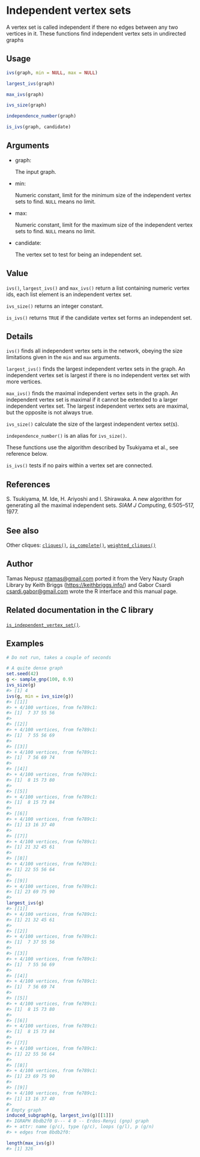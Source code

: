 # Independent vertex sets

A vertex set is called independent if there no edges between any two
vertices in it. These functions find independent vertex sets in
undirected graphs

## Usage

``` r
ivs(graph, min = NULL, max = NULL)

largest_ivs(graph)

max_ivs(graph)

ivs_size(graph)

independence_number(graph)

is_ivs(graph, candidate)
```

## Arguments

- graph:

  The input graph.

- min:

  Numeric constant, limit for the minimum size of the independent vertex
  sets to find. `NULL` means no limit.

- max:

  Numeric constant, limit for the maximum size of the independent vertex
  sets to find. `NULL` means no limit.

- candidate:

  The vertex set to test for being an independent set.

## Value

`ivs()`, `largest_ivs()` and `max_ivs()` return a list containing
numeric vertex ids, each list element is an independent vertex set.

`ivs_size()` returns an integer constant.

`is_ivs()` returns `TRUE` if the candidate vertex set forms an
independent set.

## Details

`ivs()` finds all independent vertex sets in the network, obeying the
size limitations given in the `min` and `max` arguments.

`largest_ivs()` finds the largest independent vertex sets in the graph.
An independent vertex set is largest if there is no independent vertex
set with more vertices.

`max_ivs()` finds the maximal independent vertex sets in the graph. An
independent vertex set is maximal if it cannot be extended to a larger
independent vertex set. The largest independent vertex sets are maximal,
but the opposite is not always true.

`ivs_size()` calculate the size of the largest independent vertex
set(s).

`independence_number()` is an alias for `ivs_size()`.

These functions use the algorithm described by Tsukiyama et al., see
reference below.

`is_ivs()` tests if no pairs within a vertex set are connected.

## References

S. Tsukiyama, M. Ide, H. Ariyoshi and I. Shirawaka. A new algorithm for
generating all the maximal independent sets. *SIAM J Computing*,
6:505–517, 1977.

## See also

Other cliques: [`cliques()`](https://r.igraph.org/reference/cliques.md),
[`is_complete()`](https://r.igraph.org/reference/is_complete.md),
[`weighted_cliques()`](https://r.igraph.org/reference/weighted_cliques.md)

## Author

Tamas Nepusz <ntamas@gmail.com> ported it from the Very Nauty Graph
Library by Keith Briggs (<https://keithbriggs.info/>) and Gabor Csardi
<csardi.gabor@gmail.com> wrote the R interface and this manual page.

## Related documentation in the C library

[`is_independent_vertex_set()`](https://igraph.org/c/html/latest/igraph-Cliques.html#igraph_is_independent_vertex_set).

## Examples

``` r
# Do not run, takes a couple of seconds

# A quite dense graph
set.seed(42)
g <- sample_gnp(100, 0.9)
ivs_size(g)
#> [1] 4
ivs(g, min = ivs_size(g))
#> [[1]]
#> + 4/100 vertices, from fe789c1:
#> [1]  7 37 55 56
#> 
#> [[2]]
#> + 4/100 vertices, from fe789c1:
#> [1]  7 55 56 69
#> 
#> [[3]]
#> + 4/100 vertices, from fe789c1:
#> [1]  7 56 69 74
#> 
#> [[4]]
#> + 4/100 vertices, from fe789c1:
#> [1]  8 15 73 80
#> 
#> [[5]]
#> + 4/100 vertices, from fe789c1:
#> [1]  8 15 73 84
#> 
#> [[6]]
#> + 4/100 vertices, from fe789c1:
#> [1] 13 16 37 40
#> 
#> [[7]]
#> + 4/100 vertices, from fe789c1:
#> [1] 21 32 45 61
#> 
#> [[8]]
#> + 4/100 vertices, from fe789c1:
#> [1] 22 55 56 64
#> 
#> [[9]]
#> + 4/100 vertices, from fe789c1:
#> [1] 23 69 75 90
#> 
largest_ivs(g)
#> [[1]]
#> + 4/100 vertices, from fe789c1:
#> [1] 21 32 45 61
#> 
#> [[2]]
#> + 4/100 vertices, from fe789c1:
#> [1]  7 37 55 56
#> 
#> [[3]]
#> + 4/100 vertices, from fe789c1:
#> [1]  7 55 56 69
#> 
#> [[4]]
#> + 4/100 vertices, from fe789c1:
#> [1]  7 56 69 74
#> 
#> [[5]]
#> + 4/100 vertices, from fe789c1:
#> [1]  8 15 73 80
#> 
#> [[6]]
#> + 4/100 vertices, from fe789c1:
#> [1]  8 15 73 84
#> 
#> [[7]]
#> + 4/100 vertices, from fe789c1:
#> [1] 22 55 56 64
#> 
#> [[8]]
#> + 4/100 vertices, from fe789c1:
#> [1] 23 69 75 90
#> 
#> [[9]]
#> + 4/100 vertices, from fe789c1:
#> [1] 13 16 37 40
#> 
# Empty graph
induced_subgraph(g, largest_ivs(g)[[1]])
#> IGRAPH 8bdb2f0 U--- 4 0 -- Erdos-Renyi (gnp) graph
#> + attr: name (g/c), type (g/c), loops (g/l), p (g/n)
#> + edges from 8bdb2f0:

length(max_ivs(g))
#> [1] 326
```
